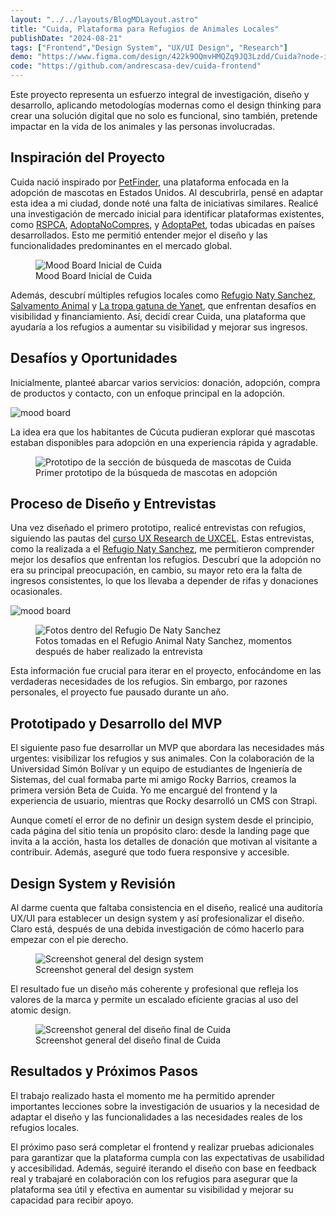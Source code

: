 ```yaml
---
layout: "../../layouts/BlogMDLayout.astro"
title: "Cuida, Plataforma para Refugios de Animales Locales"
publishDate: "2024-08-21"
tags: ["Frontend","Design System", "UX/UI Design", "Research"]
demo: "https://www.figma.com/design/422k9OQmvHMQZq9JQ3Lzdd/Cuida?node-id=0-1&t=hPnuh0Ziz6D9XCvO-0"
code: "https://github.com/andrescasa-dev/cuida-frontend"
---
```


Este proyecto representa un esfuerzo integral de investigación, diseño y desarrollo, aplicando metodologías modernas como el design thinking para crear una solución digital que no solo es funcional, sino también, pretende impactar en la vida de los animales y las personas involucradas.

## Inspiración del Proyecto

Cuida nació inspirado por [PetFinder](https://www.petfinder.com/), una plataforma enfocada en la adopción de mascotas en Estados Unidos. Al descubrirla, pensé en adaptar esta idea a mi ciudad, donde noté una falta de iniciativas similares. Realicé una investigación de mercado inicial para identificar plataformas existentes, como [RSPCA](https://www.adoptapet.com.au/), [AdoptaNoCompres](https://www.adoptanocompres.org/conocelos-aqui/), y [AdoptaPet](https://www.adoptapet.com.au/), todas ubicadas en países desarrollados. Esto me permitió entender mejor el diseño y las funcionalidades predominantes en el mercado global.

<figure>
  <img src="../../../public/images/Pasted%20image%2020240812152310.png" alt="Mood Board Inicial de Cuida">
  <figcaption>Mood Board Inicial de Cuida</figcaption>
</figure>


Además, descubrí múltiples refugios locales como [Refugio Naty Sanchez](https://www.instagram.com/refugioanimalnattysanchez/), [Salvamento Animal](https://www.instagram.com/salvamento_ventadegaraje/) y [La tropa gatuna de Yanet](https://www.instagram.com/latropagatunadeyane/), que enfrentan desafíos en visibilidad y financiamiento. Así, decidí crear Cuida, una plataforma que ayudaría a los refugios a aumentar su visibilidad y mejorar sus ingresos.

## Desafíos y Oportunidades

Inicialmente, planteé abarcar varios servicios: donación, adopción, compra de productos y contacto, con un enfoque principal en la adopción.

![mood board](../../../public/images/Pasted%20image%2020240812144857.png)

La idea era que los habitantes de Cúcuta pudieran explorar qué mascotas estaban disponibles para adopción en una experiencia rápida y agradable.

<figure>
  <img src="../../../public/images/Pasted%20image%2020240812145138.png" alt="Prototipo de la sección de búsqueda de mascotas de Cuida">
  <figcaption>Primer prototipo de la búsqueda de mascotas en adopción</figcaption>
</figure>

## Proceso de Diseño y Entrevistas

Una vez diseñado el primero prototipo, realicé entrevistas con refugios, siguiendo las pautas del [curso UX Research de UXCEL](https://app.uxcel.com/courses/ux-research). Estas entrevistas, como la realizada a el [Refugio Naty Sanchez](https://www.instagram.com/refugioanimalnattysanchez/), me permitieron comprender mejor los desafíos que enfrentan los refugios. Descubrí que la adopción no era su principal preocupación, en cambio, su mayor reto era la falta de ingresos consistentes, lo que los llevaba a depender de rifas y donaciones ocasionales.

![mood board](../../../public/images/Pasted%20image%2020240813154634.png)

<figure>
  <img src="../../../public/images/Pasted%20image%2020240813154702.png" alt="Fotos dentro del Refugio De Naty Sanchez">
  <figcaption>Fotos tomadas en el Refugio Animal Naty Sanchez, momentos después de haber realizado la entrevista</figcaption>
</figure>

Esta información fue crucial para iterar en el proyecto, enfocándome en las verdaderas necesidades de los refugios. Sin embargo, por razones personales, el proyecto fue pausado durante un año.

## Prototipado y Desarrollo del MVP

El siguiente paso fue desarrollar un MVP que abordara las necesidades más urgentes: visibilizar los refugios y sus animales. Con la colaboración de la Universidad Simón Bolívar y un equipo de estudiantes de Ingeniería de Sistemas, del cual formaba parte mi amigo Rocky Barrios, creamos la primera versión Beta de Cuida. Yo me encargué del frontend y la experiencia de usuario, mientras que Rocky desarrolló un CMS con Strapi.

Aunque cometí el error de no definir un design system desde el principio, cada página del sitio tenía un propósito claro: desde la landing page que invita a la acción, hasta los detalles de donación que motivan al visitante a contribuir. Además, aseguré que todo fuera responsive y accesible.

## Design System y Revisión

Al darme cuenta que faltaba consistencia en el diseño, realicé una auditoría UX/UI para establecer un design system y así profesionalizar el diseño. Claro está, después de una debida investigación de cómo hacerlo para empezar con el pie derecho.

<figure>
  <img src="../../../public/images/Pasted%20image%2020240813152004.png" alt="Screenshot general del design system">
  <figcaption>Screenshot general del design system</figcaption>
</figure>

El resultado fue un diseño más coherente y profesional que refleja los valores de la marca y permite un escalado eficiente gracias al uso del atomic design.

<figure>
  <img src="../../../public/images/Pasted%20image%2020240813152339.png" alt="Screenshot general del diseño final de Cuida">
  <figcaption>Screenshot general del diseño final de Cuida</figcaption>
</figure>

## Resultados y Próximos Pasos

El trabajo realizado hasta el momento me ha permitido aprender importantes lecciones sobre la investigación de usuarios y la necesidad de adaptar el diseño y las funcionalidades a las necesidades reales de los refugios locales.

El próximo paso será completar el frontend y realizar pruebas adicionales para garantizar que la plataforma cumpla con las expectativas de usabilidad y accesibilidad. Además, seguiré iterando el diseño con base en feedback real y trabajaré en colaboración con los refugios para asegurar que la plataforma sea útil y efectiva en aumentar su visibilidad y mejorar su capacidad para recibir apoyo.

